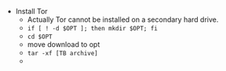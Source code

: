 
- Install Tor
  - Actually Tor cannot be installed on a secondary hard drive.
  - `if [ ! -d $OPT ]; then mkdir $OPT; fi`
  - `cd $OPT`
  - move download to opt
  - `tar -xf [TB archive]`
  - 
